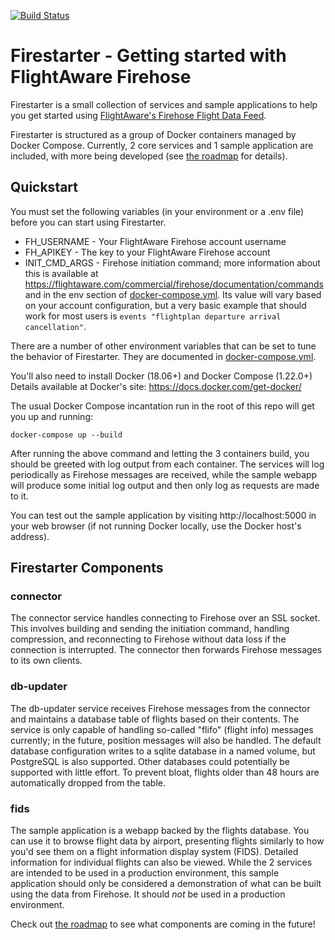 [![Build Status](https://travis-ci.org/flightaware/firestarter.svg?branch=master)](https://travis-ci.org/flightaware/firestarter)
# Firestarter - Getting started with FlightAware Firehose
Firestarter is a small collection of services and sample applications to help
you get started using [FlightAware's Firehose Flight Data Feed](https://flightaware.com/commercial/firehose/documentation).

Firestarter is structured as a group of Docker containers managed by
Docker Compose. Currently, 2 core services and 1 sample application are
included, with more being developed (see [the roadmap](./ROADMAP.md) for
details).

## Quickstart
You must set the following variables (in your environment or a .env file)
before you can start using Firestarter.
* FH_USERNAME - Your FlightAware Firehose account username
* FH_APIKEY - The key to your FlightAware Firehose account
* INIT_CMD_ARGS - Firehose initiation command; more information about this is
available at https://flightaware.com/commercial/firehose/documentation/commands
and in the env section of [docker-compose.yml](./docker-compose.yml). Its value
will vary based on your account configuration, but a very basic example that
should work for most users is `events "flightplan departure arrival
cancellation"`.

There are a number of other environment variables that can be set to tune the
behavior of Firestarter. They are documented in
[docker-compose.yml](./docker-compose.yml).

You'll also need to install Docker (18.06+) and Docker Compose (1.22.0+)\
Details available at Docker's site: https://docs.docker.com/get-docker/

The usual Docker Compose incantation run in the root of this repo will get you
up and running:
```
docker-compose up --build
```

After running the above command and letting the 3 containers build, you should
be greeted with log output from each container. The services will log
periodically as Firehose messages are received, while the sample webapp will
produce some initial log output and then only log as requests are made to it.

You can test out the sample application by visiting http://localhost:5000 in
your web browser (if not running Docker locally, use the Docker host's
address).


## Firestarter Components

### connector
The connector service handles connecting to Firehose over an SSL socket. This
involves building and sending the initiation command, handling compression, and
reconnecting to Firehose without data loss if the connection is interrupted.
The connector then forwards Firehose messages to its own clients.

### db-updater
The db-updater service receives Firehose messages from the connector and
maintains a database table of flights based on their contents. The service is
only capable of handling so-called "flifo" (flight info) messages currently; in
the future, position messages will also be handled. The default database
configuration writes to a sqlite database in a named volume, but PostgreSQL is
also supported. Other databases could potentially be supported with little
effort. To prevent bloat, flights older than 48 hours are automatically
dropped from the table.

### fids
The sample application is a webapp backed by the flights database. You can use
it to browse flight data by airport, presenting flights similarly to how you'd
see them on a flight information display system (FIDS). Detailed information
for individual flights can also be viewed. While the 2 services are intended to
be used in a production environment, this sample application should only be
considered a demonstration of what can be built using the data from Firehose.
It should *not* be used in a production environment.


Check out [the roadmap](./ROADMAP.md) to see what components are coming in the
future!
